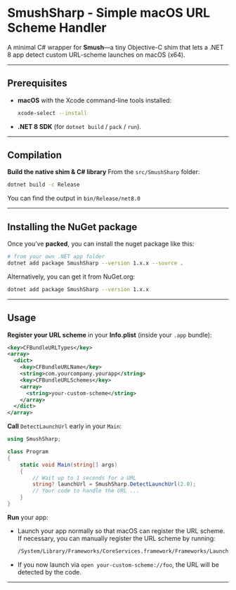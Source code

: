 # SmushSharp - Simple macOS URL Scheme Handler

A minimal C# wrapper for **Smush**—a tiny Objective-C shim that lets a .NET 8 app detect custom URL-scheme launches on macOS (x64).

---

## Prerequisites

- **macOS** with the Xcode command-line tools installed:
  ```bash
  xcode-select --install
  ```
- **.NET 8 SDK** (for `dotnet build` / `pack` / `run`).

---

## Compilation

**Build the native shim & C# library**
From the `src/SmushSharp` folder:
```bash
dotnet build -c Release
```
You can find the output in `bin/Release/net8.0`

---

## Installing the NuGet package

Once you’ve **packed**, you can install the nuget package like this:

```bash
# from your own .NET app folder
dotnet add package SmushSharp --version 1.x.x --source .
```

Alternatively, you can get it from NuGet.org:
```bash
dotnet add package SmushSharp --version 1.x.x
```
---

## Usage

**Register your URL scheme** in your **Info.plist** (inside your `.app` bundle):

```xml
<key>CFBundleURLTypes</key>
<array>
  <dict>
    <key>CFBundleURLName</key>
    <string>com.yourcompany.yourapp</string>
    <key>CFBundleURLSchemes</key>
    <array>
      <string>your-custom-scheme</string>
    </array>
  </dict>
</array>
```

**Call** `DetectLaunchUrl` early in your `Main`:

```csharp
using SmushSharp;

class Program
{
    static void Main(string[] args)
    {
        // Wait up to 1 seconds for a URL
        string? launchUrl = SmushSharp.DetectLaunchUrl(2.0);
        // Your code to handle the URL ...
    }
}
```

**Run** your app:
 - Launch your app normally so that macOS can register the URL scheme. If necessary, you can manually register the URL scheme by running:
     ```bash
     /System/Library/Frameworks/CoreServices.framework/Frameworks/LaunchServices.framework/Support/lsregister -f <yourAppPath>.app
     ```
 - If you now launch via `open your-custom-scheme://foo`, the URL will be detected by the code.

---